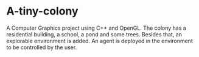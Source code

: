 # A-tiny-colony
A Computer Graphics project using C++ and OpenGL. The colony has a residential building, a school, a pond and some trees. Besides that, an explorable environment is added. An agent is deployed in the environment to be controlled by the user.
